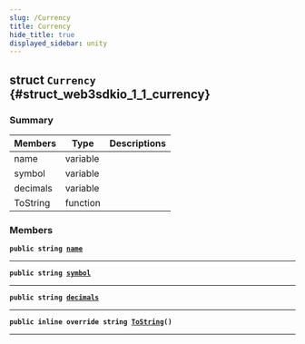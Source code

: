 ```yaml
---
slug: /Currency
title: Currency
hide_title: true
displayed_sidebar: unity
---
```


## struct `Currency` {#struct_web3sdkio_1_1_currency}

### Summary

| Members  | Type     | Descriptions |
| -------- | -------- | ------------ |
| name     | variable |              |
| symbol   | variable |              |
| decimals | variable |              |
| ToString | function |              |

### Members

**`public string `[`name`](#struct_web3sdkio_1_1_currency_1aac7e4f2b290296020f60b218fecbb15b)**

---

**`public string `[`symbol`](#struct_web3sdkio_1_1_currency_1aa6de29107612b7456be28621a51da0ef)**

---

**`public string `[`decimals`](#struct_web3sdkio_1_1_currency_1a9625fc4569b81e684b04047243099991)**

---

**`public inline override string `[`ToString`](#struct_web3sdkio_1_1_currency_1a616c290e086cec01f01f2f292501a456)`()`**

---
